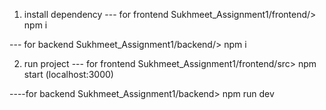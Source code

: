 1. install dependency 
--- for frontend 
    Sukhmeet_Assignment1/frontend/> npm i

--- for backend
    Sukhmeet_Assignment1/backend/> npm i

2. run project
--- for frontend 
    Sukhmeet_Assignment1/frontend/src> npm start (localhost:3000)

----for backend
    Sukhmeet_Assignment1/backend> npm run dev
    